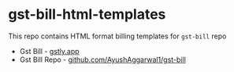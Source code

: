 # gst-bill-html-templates
This repo contains HTML format billing templates for `gst-bill` repo

- Gst Bill - [gstly.app](gstly.netlify.app)
- Gst Bill Repo - [github.com/AyushAggarwal1/gst-bill](https://github.com/AyushAggarwal1/gst-bill)
